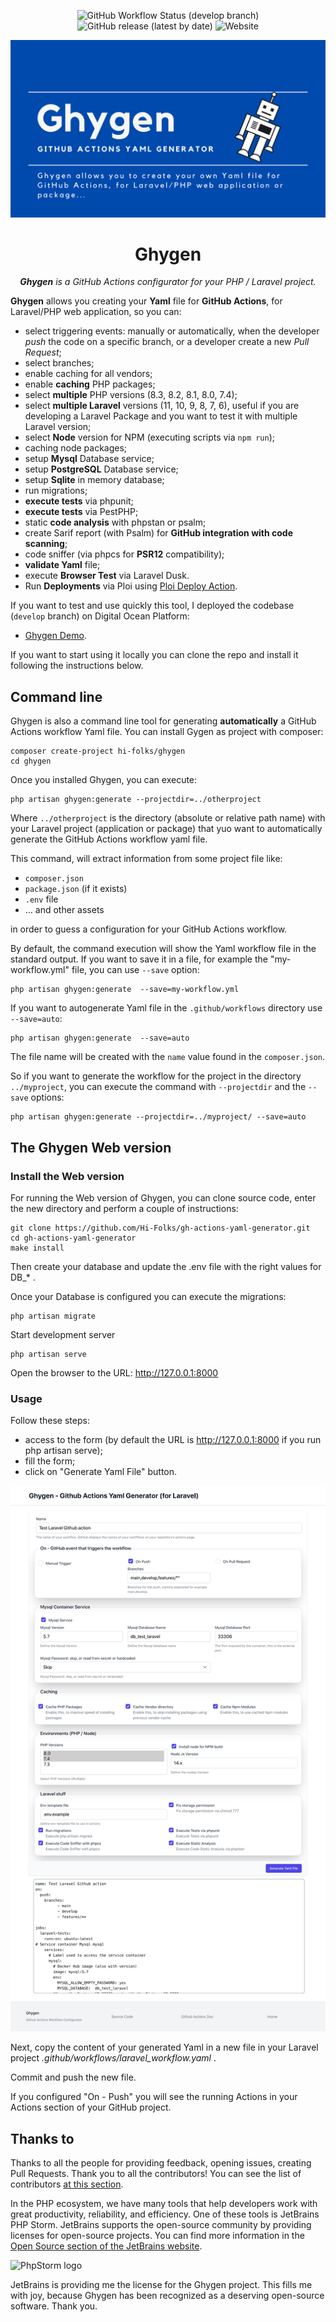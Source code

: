 <p align=center>
    <img src="https://img.shields.io/github/actions/workflow/status/Hi-Folks/gh-actions-yaml-generator/check-php.yml?branch=develop&style=for-the-badge" alt="GitHub Workflow Status (develop branch)">
    <img src="https://img.shields.io/github/v/release/Hi-Folks/gh-actions-yaml-generator?style=for-the-badge" alt="GitHub release (latest by date)">
    <img src="https://img.shields.io/website?label=Demo%20Site&style=for-the-badge&url=https%3A%2F%2Fghygen.hi-folks.dev%2F" alt="Website">
</p>

![Ghygen](ghygen-github-actions-yaml-generator-laravel.png "Ghygen")

<h1 align=center>
    Ghygen
</h1>

<p align=center>
    <i><b>Ghygen</b> is a GitHub Actions configurator for your PHP / Laravel project.</i>
</p>

__Ghygen__ allows you creating your __Yaml__ file for __GitHub Actions__, for Laravel/PHP web application,  so you can:

- select triggering events: manually or automatically, when the developer _push_ the code on a specific branch, or a developer create a new _Pull Request_;
- select branches;
- enable caching for all vendors;
- enable __caching__ PHP packages;
- select __multiple__ PHP versions (8.3, 8.2, 8.1, 8.0, 7.4);
- select __multiple Laravel__ versions (11, 10, 9, 8, 7, 6), useful if you are developing a Laravel Package and you want to test it with multiple Laravel version;
- select __Node__ version for NPM (executing scripts via `npm run`);
- caching node packages;
- setup __Mysql__ Database service;
- setup __PostgreSQL__ Database service;
- setup __Sqlite__ in memory database;
- run migrations;
- __execute tests__ via phpunit;
- __execute tests__ via PestPHP;
- static __code analysis__ with phpstan or psalm;
- create Sarif report (with Psalm) for __GitHub integration with code scanning__;
- code sniffer (via phpcs for __PSR12__ compatibility);
- __validate Yaml__ file;
- execute __Browser Test__ via Laravel Dusk.
- Run __Deployments__ via Ploi using [Ploi Deploy Action](https://github.com/Glennmen/ploi-deploy-action).

If you want to test and use quickly this tool, I deployed the codebase (`develop` branch) on Digital Ocean Platform:

- [Ghygen Demo](https://ghygen.hi-folks.dev/).

If you want to start using it locally you can clone the repo and install it following the instructions below.

## Command line
Ghygen is also a command line tool for generating **automatically** a GitHub Actions workflow Yaml file.
You can install Gygen as project with composer:
```shell
composer create-project hi-folks/ghygen
cd ghygen
```
Once you installed Ghygen, you can execute:
```shell
php artisan ghygen:generate --projectdir=../otherproject
```
Where `../otherproject` is the directory (absolute or relative path name) with your Laravel project (application or package) that yuo want to automatically generate the GitHub Actions workflow yaml file.

This command, will extract information from some project file like:
- `composer.json`
- `package.json` (if it exists)
- `.env` file
- ... and other assets 

in order to guess a configuration for your GitHub Actions workflow.

By default, the command execution will show the Yaml workflow file in the standard output. If you want to save it in a file, for example the "my-workflow.yml" file, you can use `--save` option:
```shell
php artisan ghygen:generate  --save=my-workflow.yml
```

If you want to autogenerate Yaml file in the `.github/workflows` directory use `--save=auto`:

```shell
php artisan ghygen:generate  --save=auto
```

The file name will be created with the `name` value found in the `composer.json`.

So if you want to generate the workflow for the project in the directory `../myproject`, you can execute the command with `--projectdir` and the `--save` options:

```shell
php artisan ghygen:generate --projectdir=../myproject/ --save=auto
```

## The Ghygen Web version
### Install the Web version

For running the Web version of Ghygen, you can clone source code, enter the new directory and perform a couple of instructions:
```shell
git clone https://github.com/Hi-Folks/gh-actions-yaml-generator.git
cd gh-actions-yaml-generator
make install
```
Then create your database and update the .env file with the right values for DB_* .

Once your Database is configured you can execute the migrations:
```shell
php artisan migrate
```
Start development server
```shell
php artisan serve
```
Open the browser to the URL: http://127.0.0.1:8000

### Usage
Follow these steps:
- access to the form (by default the URL is http://127.0.0.1:8000 if you run php artisan serve);
- fill the form;
- click on "Generate Yaml File" button.

![github-actions-generator-laravel](github-actions-generator-laravel.png "github-actions-generator-laravel")

Next, copy the content of your generated Yaml in a new file in your Laravel project _.github/workflows/laravel_workflow.yaml_ .

Commit and push the new file.

If you configured "On - Push" you will see the running Actions in your Actions section of your GitHub project.

## Thanks to

Thanks to all the people for providing feedback, opening issues, creating Pull Requests.
Thank you to all the contributors! You can see the list of contributors [at this section](https://github.com/Hi-Folks/gh-actions-yaml-generator/graphs/contributors).

In the PHP ecosystem, we have many tools that help developers work with great productivity, reliability, and efficiency. One of these tools is JetBrains PHP Storm.
JetBrains supports the open-source community by providing licenses for open-source projects.
You can find more information in the [Open Source section of the JetBrains website](https://jb.gg/OpenSourceSupport).

<img src="https://resources.jetbrains.com/storage/products/company/brand/logos/PhpStorm_icon.png" alt= "PhpStorm logo" width="128" height="128">


JetBrains is providing me the license for the Ghygen project.
This fills me with joy, because Ghygen has been recognized as a deserving open-source software.
Thank you.
